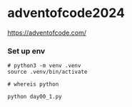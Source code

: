 # adventofcode2024

https://adventofcode.com/

### Set up env

```
# python3 -m venv .venv
source .venv/bin/activate

# whereis python

python day00_1.py
```
